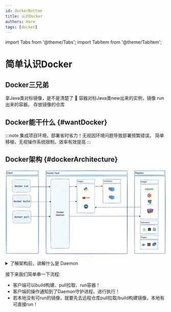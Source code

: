 ```yaml
---
id: dockerBottom
title: 认识Docker
authors: Hare
tags: [docker]
---
```

import Tabs from '@theme/Tabs';
import TabItem from '@theme/TabItem';


# **简单认识Docker**

## Docker三兄弟

<Tabs>
  <TabItem value="images" label="镜像" default>
    拿Java类对标镜像，是不是清楚了 💑
  </TabItem>
  <TabItem value="container" label="容器">
    容器对标Java类new出来的实例，镜像 run出来的容器。
  </TabItem>
  <TabItem value="repository" label="仓库">
    存放镜像的仓库
  </TabItem>
</Tabs>

## Docker能干什么 {#wantDocker}

:::note
集成项目环境，部署省时省力！无视因环境问题导致部署频繁错误。
简单移植，无视操作系统限制，效率有效提高
:::

## Docker架构 {#dockerArchitecture}
![Docker架构图](/img/docker/docker-architecture.webp)

<details>
<summary>了解架构前，讲解什么是 Daemon</summary>

Daemon守护进程: 
想象一下，你的电脑是一家饭店，而Daemon就是那些工作的厨师和服务员。他们在你不用餐厅的时候也在工作，准备着下一餐的食材，确保餐厅的设施设备正常运行，或者清理餐具和桌面。尽管你可能没有直接看到他们，但他们的工作却是确保整个餐厅能够顺利运行的重要一环。

同样地，守护进程在计算机系统中就像这些默默工作的“员工”，它们可能负责管理网络连接、执行自动备份、提供网页服务，或者执行其他自动化任务。它们始终在后台运行，不需要用户交互，但却是系统正常运行所必需的重要部分。
在系统启动时自动启动，并一直运行，直到系统关闭或手动停止。
</details>

接下来我们简单串一下流程:

+ 客户端可以build构建、pull拉取、run容器！
+ 客户端的操作通知到了Daemon守护进程，进行执行！
+ 若本地没有可run的镜像，就要先去远程仓库pull拉取/build构建镜像，本地有可直接run！


